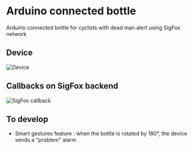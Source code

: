 # Arduino connected bottle
Arduino connected bottle for cyclists with dead man alert using SigFox network

## Device
![Device](https://altab.fr/share/pics/connected-bottle.jpg "Device")

## Callbacks on SigFox backend
![SigFox callback](https://altab.fr/share/pics/sigfox-callback.png "Sigfox callback")

## To develop
* Smart gestures feature : when the bottle is rotated by 180°, the device sends a "problem" alarm
